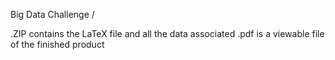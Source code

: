 Big Data Challenge  /

.ZIP contains the LaTeX file and all the data associated
.pdf is a viewable file of the finished product
